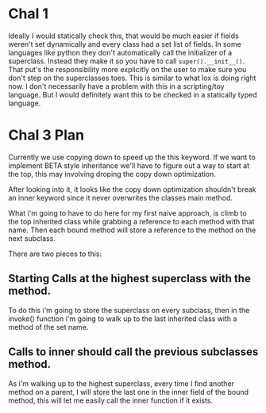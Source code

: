 # Chal 1
Ideally I would statically check this, that would be much easier if fields
weren't set dynamically and every class had a set list of fields. In some
languages like python they don't automatically call the initializer of a
superclass. Instead they make it so you have to call `super().__init__()`. That
put's the responsibility more explicitly on the user to make sure you don't
step on the superclasses toes. This is similar to what lox is doing right now.
I don't necessarily have a problem with this in a scripting/toy language. But I
would definitely want this to be checked in a statically typed language.

# Chal 3 Plan
Currently we use copying down to speed up the this keyword. If we want to
implement BETA style inheritance we'll have to figure out a way to start at the
top, this may involving droping the copy down optimization.

After looking into it, it looks like the copy down optimization shouldn't break
an inner keyword since it never overwrites the classes main method.

What i'm going to have to do here for my first naive approach, is climb to the
top inherited class while grabbing a reference to each method with that name.
Then each bound method will store a reference to the method on the next
subclass.

There are two pieces to this:
## Starting Calls at the highest superclass with the method.
To do this i'm going to store the superclass on every subclass, then in the
invoke() function i'm going to walk up to the last inherited class with a
method of the set name.

## Calls to inner should call the previous subclasses method.
As i'm walking up to the highest superclass, every time I find another method
on a parent, I will store the last one in the inner field of the bound method,
this will let me easily call the inner function if it exists.


